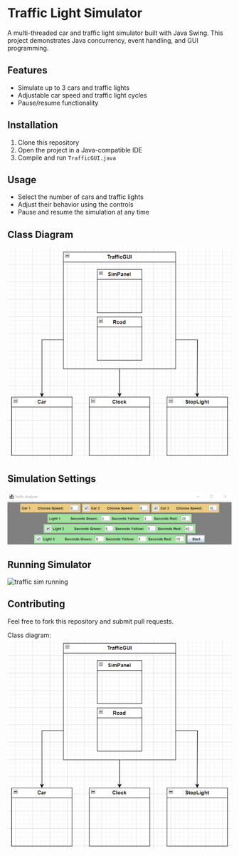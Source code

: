 # Traffic Light Simulator

A multi-threaded car and traffic light simulator built with Java Swing. This project demonstrates Java concurrency, event handling, and GUI programming.

## Features
- Simulate up to 3 cars and traffic lights
- Adjustable car speed and traffic light cycles
- Pause/resume functionality

## Installation
1. Clone this repository
2. Open the project in a Java-compatible IDE
3. Compile and run `TrafficGUI.java`

## Usage
- Select the number of cars and traffic lights
- Adjust their behavior using the controls
- Pause and resume the simulation at any time

## Class Diagram
![class diagram](traffic-class-diagram.jpg)

## Simulation Settings
![traffic sim settings](traffic-sim-settings.jpg)

## Running Simulator
![traffic sim running](traffic-class-running.jpg)

## Contributing
Feel free to fork this repository and submit pull requests.

Class diagram:
![traffic sim settings](traffic-class-diagram.jpg)

